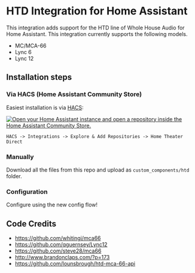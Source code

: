 # HTD Integration for Home Assistant

This integration adds support for the HTD line of Whole House Audio for Home
Assistant. This integration currently supports the following models.

- MC/MCA-66
- Lync 6
- Lync 12

## Installation steps

### Via HACS (Home Assistant Community Store)

Easiest installation is via [HACS](https://hacs.xyz/):

[![Open your Home Assistant instance and open a repository inside the Home Assistant Community Store.](https://my.home-assistant.io/badges/hacs_repository.svg)](https://my.home-assistant.io/redirect/hacs_repository/?owner=hikirsch&repository=htd-home-assistant&category=integration)

`HACS -> Integrations -> Explore & Add Repositories -> Home Theater Direct`

### Manually

Download all the files from this repo and upload as
`custom_components/htd` folder.

### Configuration

Configure using the new config flow!

## Code Credits

- https://github.com/whitingj/mca66
- https://github.com/qguernsey/Lync12
- https://github.com/steve28/mca66
- http://www.brandonclaps.com/?p=173
- https://github.com/lounsbrough/htd-mca-66-api
